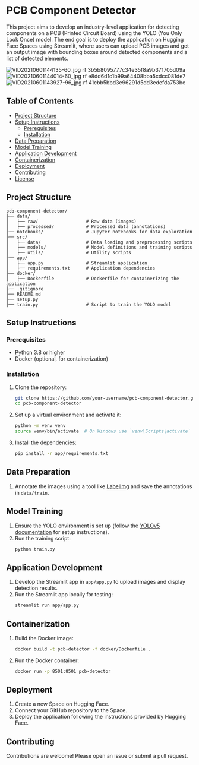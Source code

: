 # PCB Component Detector

This project aims to develop an industry-level application for detecting components on a PCB (Printed Circuit Board) using the YOLO (You Only Look Once) model. The end goal is to deploy the application on Hugging Face Spaces using Streamlit, where users can upload PCB images and get an output image with bounding boxes around detected components and a list of detected elements.

![VID20210601144135-60_jpg rf 3b5b8095777c34e35f8a9b371705d09a](https://github.com/user-attachments/assets/07eda0a7-759d-479a-8318-7e92cf4a4d12)
![VID20210601144014-60_jpg rf e8dd6d1c1b99a64408bba5cdcc081de7](https://github.com/user-attachments/assets/fd2a3b9a-56c1-48fa-866b-7a3bfc3e80b8)
![VID20210601143927-96_jpg rf 41cbb5bbd3e96291d5dd3edefda753be](https://github.com/user-attachments/assets/49490450-3e0b-4e23-8492-6225c0572863)


## Table of Contents

- [Project Structure](#project-structure)
- [Setup Instructions](#setup-instructions)
  - [Prerequisites](#prerequisites)
  - [Installation](#installation)
- [Data Preparation](#data-preparation)
- [Model Training](#model-training)
- [Application Development](#application-development)
- [Containerization](#containerization)
- [Deployment](#deployment)
- [Contributing](#contributing)
- [License](#license)

## Project Structure

```
pcb-component-detector/
├── data/
│   ├── raw/                  # Raw data (images)
│   ├── processed/            # Processed data (annotations)
├── notebooks/                # Jupyter notebooks for data exploration
├── src/
│   ├── data/                 # Data loading and preprocessing scripts
│   ├── models/               # Model definitions and training scripts
│   ├── utils/                # Utility scripts
├── app/
│   ├── app.py                # Streamlit application
│   ├── requirements.txt      # Application dependencies
├── docker/
│   ├── Dockerfile            # Dockerfile for containerizing the application
├── .gitignore
├── README.md
├── setup.py
├── train.py                  # Script to train the YOLO model
```

## Setup Instructions

### Prerequisites

- Python 3.8 or higher
- Docker (optional, for containerization)

### Installation

1. Clone the repository:
    ```bash
    git clone https://github.com/your-username/pcb-component-detector.git
    cd pcb-component-detector
    ```

2. Set up a virtual environment and activate it:
    ```bash
    python -m venv venv
    source venv/bin/activate  # On Windows use `venv\Scripts\activate`
    ```

3. Install the dependencies:
    ```bash
    pip install -r app/requirements.txt
    ```

## Data Preparation
1. Annotate the images using a tool like [LabelImg](https://github.com/tzutalin/labelImg) and save the annotations in `data/train`.

## Model Training

1. Ensure the YOLO environment is set up (follow the [YOLOv5 documentation](https://github.com/ultralytics/yolov5) for setup instructions).
2. Run the training script:
    ```bash
    python train.py
    ```

## Application Development

1. Develop the Streamlit app in `app/app.py` to upload images and display detection results.
2. Run the Streamlit app locally for testing:
    ```bash
    streamlit run app/app.py
    ```

## Containerization

1. Build the Docker image:
    ```bash
    docker build -t pcb-detector -f docker/Dockerfile .
    ```

2. Run the Docker container:
    ```bash
    docker run -p 8501:8501 pcb-detector
    ```

## Deployment

1. Create a new Space on Hugging Face.
2. Connect your GitHub repository to the Space.
3. Deploy the application following the instructions provided by Hugging Face.

## Contributing

Contributions are welcome! Please open an issue or submit a pull request.
